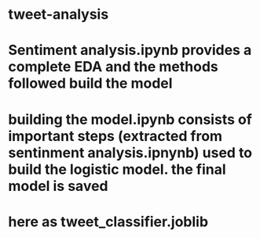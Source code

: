 # tweet-analysis
# Sentiment analysis.ipynb provides a complete EDA and the methods followed build the model 
# building the model.ipynb consists of important steps (extracted from sentinment analysis.ipnynb) used to build the logistic model. the final model is saved
# here as tweet_classifier.joblib 
